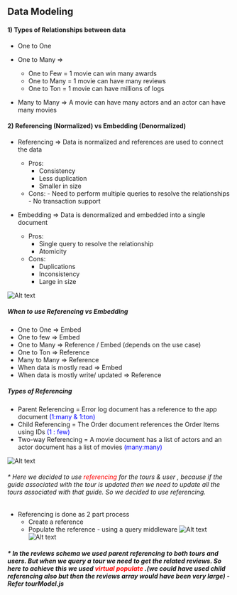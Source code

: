 ## Data Modeling

#### 1) Types of Relationships between data

- One to One

- One to Many =>

  - One to Few = 1 movie can win many awards
  - One to Many = 1 movie can have many reviews
  - One to Ton = 1 movie can have millions of logs

- Many to Many => A movie can have many actors and an actor can have many movies

#### 2) Referencing (Normalized) vs Embedding (Denormalized)

- Referencing => Data is normalized and references are used to connect the data

  - Pros:
    - Consistency
    - Less duplication
    - Smaller in size
  - Cons: - Need to perform multiple queries to resolve the relationships - No transaction support

- Embedding => Data is denormalized and embedded into a single document
  - Pros:
    - Single query to resolve the relationship
    - Atomicity
  - Cons:
    - Duplications
    - Inconsistency
    - Large in size

![Alt text](image-1.png)

##### When to use Referencing vs Embedding

- One to One => Embed
- One to few => Embed
- One to Many => Reference / Embed (depends on the use case)
- One to Ton => Reference
- Many to Many => Reference
- When data is mostly read => Embed
- When data is mostly write/ updated => Reference

##### Types of Referencing

- Parent Referencing = Error log document has a reference to the app document <span style="color: blue;">(1:many & 1:ton)<span/>
- Child Referencing = The Order document references the Order Items using IDs <span style="color: blue;">(1 : few)
- Two-way Referencing = A movie document has a list of actors and an actor document has a list of movies <span style="color: blue;">(many:many)

![Alt text](image-2.png)

###### \* Here we decided to use <span style="color: red"> referencing </span> for the tours & user , because if the guide associated with the tour is updated then we need to update all the tours associated with that guide. So we decided to use referencing.

- Referencing is done as 2 part process
  - Create a reference
  - Populate the reference - using a query middleware
    ![Alt text](image-3.png)
    ![Alt text](image-4.png)

##### \* In the reviews schema we used parent referencing to both tours and users. But when we query a tour we need to get the related reviews. So here to achieve this we used <span style="color: red"> virtual populate </span> .(we could have used child referencing also but then the reviews array would have been very large) - Refer tourModel.js

